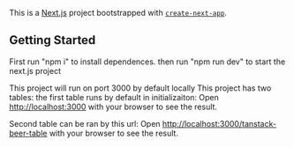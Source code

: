 This is a [Next.js](https://nextjs.org/) project bootstrapped with [`create-next-app`](https://github.com/vercel/next.js/tree/canary/packages/create-next-app).

## Getting Started

First run "npm i" to install dependences.
then run "npm run dev" to start the next.js project


This project will run on port 3000 by default locally
This project has two tables:
the first table runs by default in initializaiton:
Open [http://localhost:3000](http://localhost:3000) with your browser to see the result.


Second table can be ran by this url:
Open [http://localhost:3000/tanstack-beer-table](http://localhost:3000/tanstack-beer-table) with your browser to see the result.
